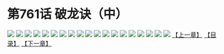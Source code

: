 # 第761话 破龙诀（中）
![](https://mhpic.xiaomingtaiji.net/comic/D/斗破苍穹/第761话F1_262427/1.jpg-zymk.middle.webp)
![](https://mhpic.xiaomingtaiji.net/comic/D/斗破苍穹/第761话F1_262427/2.jpg-zymk.middle.webp)
![](https://mhpic.xiaomingtaiji.net/comic/D/斗破苍穹/第761话F1_262427/3.jpg-zymk.middle.webp)
![](https://mhpic.xiaomingtaiji.net/comic/D/斗破苍穹/第761话F1_262427/4.jpg-zymk.middle.webp)
![](https://mhpic.xiaomingtaiji.net/comic/D/斗破苍穹/第761话F1_262427/5.jpg-zymk.middle.webp)
![](https://mhpic.xiaomingtaiji.net/comic/D/斗破苍穹/第761话F1_262427/6.jpg-zymk.middle.webp)
![](https://mhpic.xiaomingtaiji.net/comic/D/斗破苍穹/第761话F1_262427/7.jpg-zymk.middle.webp)
![](https://mhpic.xiaomingtaiji.net/comic/D/斗破苍穹/第761话F1_262427/8.jpg-zymk.middle.webp)
![](https://mhpic.xiaomingtaiji.net/comic/D/斗破苍穹/第761话F1_262427/9.jpg-zymk.middle.webp)
![](https://mhpic.xiaomingtaiji.net/comic/D/斗破苍穹/第761话F1_262427/10.jpg-zymk.middle.webp)
![](https://mhpic.xiaomingtaiji.net/comic/D/斗破苍穹/第761话F1_262427/11.jpg-zymk.middle.webp)
![](https://mhpic.xiaomingtaiji.net/comic/D/斗破苍穹/第761话F1_262427/12.jpg-zymk.middle.webp)
![](https://mhpic.xiaomingtaiji.net/comic/D/斗破苍穹/第761话F1_262427/13.jpg-zymk.middle.webp)
![](https://mhpic.xiaomingtaiji.net/comic/D/斗破苍穹/第761话F1_262427/14.jpg-zymk.middle.webp)
![](https://mhpic.xiaomingtaiji.net/comic/D/斗破苍穹/第761话F1_262427/15.jpg-zymk.middle.webp)
![](https://mhpic.xiaomingtaiji.net/comic/D/斗破苍穹/第761话F1_262427/16.jpg-zymk.middle.webp)
![](https://mhpic.xiaomingtaiji.net/comic/D/斗破苍穹/第761话F1_262427/17.jpg-zymk.middle.webp)
![](https://mhpic.xiaomingtaiji.net/comic/D/斗破苍穹/第761话F1_262427/18.jpg-zymk.middle.webp)
![](https://mhpic.xiaomingtaiji.net/comic/D/斗破苍穹/第761话F1_262427/19.jpg-zymk.middle.webp)
[【上一章】](./764.md)
[【目录】](./README.md)
[【下一章】](./766.md)
